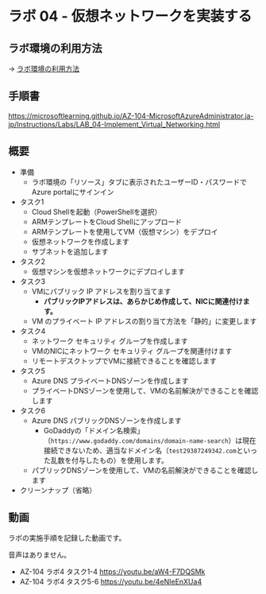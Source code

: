 # ラボ 04 - 仮想ネットワークを実装する


## ラボ環境の利用方法

→ [ラボ環境の利用方法](lab00.md)

## 手順書

https://microsoftlearning.github.io/AZ-104-MicrosoftAzureAdministrator.ja-jp/Instructions/Labs/LAB_04-Implement_Virtual_Networking.html

## 概要

- 準備
  - ラボ環境の「リソース」タブに表示されたユーザーID・パスワードでAzure portalにサインイン
- タスク1
  - Cloud Shellを起動（PowerShellを選択）
  - ARMテンプレートをCloud Shellにアップロード
  - ARMテンプレートを使用してVM（仮想マシン）をデプロイ
  - 仮想ネットワークを作成します
  - サブネットを追加します
- タスク2
  - 仮想マシンを仮想ネットワークにデプロイします
- タスク3
  - VMにパブリック IP アドレスを割り当てます
    - **パブリックIPアドレスは、あらかじめ作成して、NICに関連付けます。**
  - VM のプライベート IP アドレスの割り当て方法を「静的」に変更します
- タスク4
  - ネットワーク セキュリティ グループを作成します
  - VMのNICにネットワーク セキュリティ グループを関連付けます
  - リモートデスクトップでVMに接続できることを確認します
- タスク5
  - Azure DNS プライベートDNSゾーンを作成します
  - プライベートDNSゾーンを使用して、VMの名前解決ができることを確認します
- タスク6
  - Azure DNS パブリックDNSゾーンを作成します
    - GoDaddyの「ドメイン名検索」（`https://www.godaddy.com/domains/domain-name-search`）は現在接続できないため、適当なドメイン名（`test29387249342.com`といった乱数を付与したもの）を使用します。
  - パブリックDNSゾーンを使用して、VMの名前解決ができることを確認します
- クリーンナップ（省略）

## 動画

ラボの実施手順を記録した動画です。

音声はありません。

- AZ-104 ラボ4 タスク1-4 https://youtu.be/aW4-F7DQSMk
- AZ-104 ラボ4 タスク5-6 https://youtu.be/4eNIeEnXUa4
